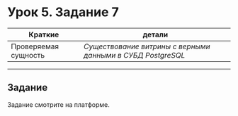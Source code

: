 # Урок 5. Задание 7


| Краткие | детали |
| --- | --- |
| Проверяемая сущность | *Существование витрины с верными данными в СУБД PostgreSQL* |


- - -

## Задание

Задание смотрите на платформе.
